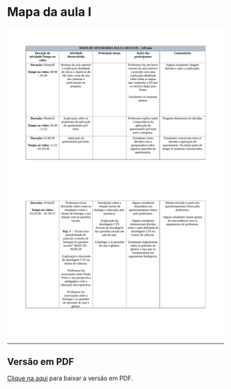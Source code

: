 # Mapa da aula I 

![](imgs/pagina1.png)
![](imgs/pagina2.png)

---

## Versão em PDF

[Clique na aqui](pdf/mapa1.pdf) para baixar a versão em PDF.